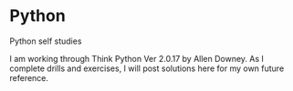 # Python

Python self studies

I am working through Think Python Ver 2.0.17 by Allen Downey. As I complete drills and exercises, I will post solutions here for my own future reference.
